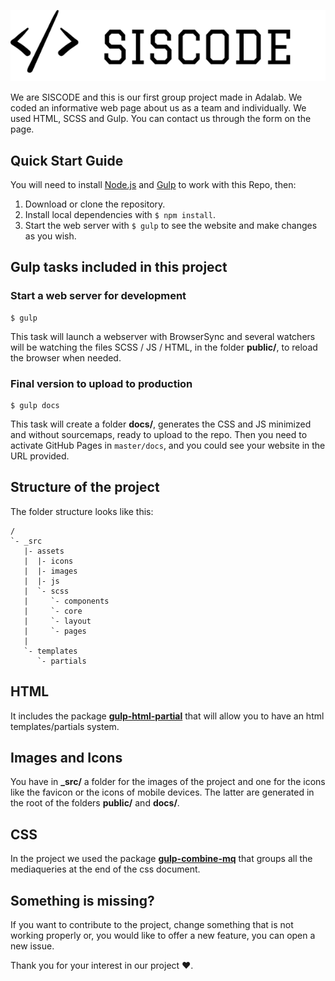 <!-- ![Adalab](_src/assets/images/logo-adalab-80px.png) -->

![siscode](_src/assets/images/siscode-black.png)

We are SISCODE and this is our first group project made in Adalab.
We coded an informative web page about us as a team and individually.
We used HTML, SCSS and Gulp.
You can contact us through the form on the page.

## Quick Start Guide

You will need to install [Node.js](https://nodejs.org/) and [Gulp](https://gulpjs.com) to work with this Repo, then:

1. Download or clone the repository.
2. Install local dependencies with `$ npm install`.
3. Start the web server with `$ gulp` to see the website and make changes as you wish.

## Gulp tasks included in this project

### Start a web server for development

```
$ gulp
```

This task will launch a webserver with BrowserSync and several watchers will be watching the files SCSS / JS / HTML, in the folder **public/**, to reload the browser when needed.

### Final version to upload to production

```
$ gulp docs
```

This task will create a folder **docs/**, generates the CSS and JS minimized and without sourcemaps, ready to upload to the repo. Then you need to activate GitHub Pages in `master/docs`, and you could see your website in the URL provided.

## Structure of the project

The folder structure looks like this:

```
/
`- _src
   |- assets
   |  |- icons
   |  |- images
   |  |- js
   |  `- scss
   |     `- components
   |     `- core
   |     `- layout
   |     `- pages
   |
   `- templates
      `- partials

```

## HTML

It includes the package [**gulp-html-partial**](https://www.npmjs.com/package/gulp-html-partial) that will allow you to have an html templates/partials system.

## Images and Icons

You have in **\_src/** a folder for the images of the project and one for the icons like the favicon or the icons of mobile devices. The latter are generated in the root of the folders **public/** and **docs/**.

## CSS

In the project we used the package [**gulp-combine-mq**](https://www.npmjs.com/package/gulp-combine-mq) that groups all the mediaqueries at the end of the css document.

## Something is missing?

If you want to contribute to the project, change something that is not working properly or, you would like to offer a new feature, you can open a new issue.

Thank you for your interest in our project ❤︎.
